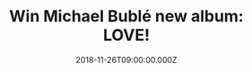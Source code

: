---
campaign-uuid: "c-bfe252e9-99fd-4417-9fa3-67f85b2defcf"
type: "Competition"
category: "Music"
date: "2018-11-26T09:00:00.000Z"
end-date: "2018-12-26T23:59:00.000Z"
disable-form: false
is_promoted: false
has_entry_page: true
title: "Win Michael Bublé new album: LOVE!"
competition-description: "<p>Calling all Michael Bublé fans! Big news for YOU! We\
  \ are giving away the brand new album of the global superstar Michael Bublé: LOVE.\
  \ This is his first studio album in two years and we are sure you won’t want to\
  \ miss it. The Canadian singer-songwriter returned to the studio with a new perspective\
  \ on life and a renewed commitment to honouring the music he has always loved</p>\r\
  \n<p>Want it? Click below for a chance to win!</p>"
hero-header: "Win Michael Bublé new album: LOVE!"
terms-confirmation: "N/A"
banner-img: "https://assets.expresslyapp.com/asset-5df17d0e-d497-4ed3-8b9f-518ca694b5e9.jpg"
logo-left-href: "http://club.expressly.io"
logo-left-image: "https://assets.expresslyapp.com/asset-3b50962f-7c60-4b07-83db-12d98176c2cd.jpg"
logo-left-title: "expressly club"
bg-image-hero: "https://assets.expresslyapp.com/asset-640d7f74-698c-4b24-a62c-930cac290649.jpg"
bg-image-first: "https://assets.expresslyapp.com/asset-d730f012-2e5d-4f55-b709-bfef87c75981.jpg"
section1-content: "<p>This amazing album is co-produced by Bublé himsef. He brings\
  \ new love to several rich classics from the American Songbook. The album opens\
  \ with the idealistic and dreamy “When I Fall In Love.” It also includes a haunting\
  \ take on another Rogers & Hart standard, “My Funny Valentine.” Other standouts\
  \ are an ebullient “When You’re Smiling,” a swinging “Such A Night” as well as Bublé\
  ’s hand-picked favourites including “Unforgettable,” “Help Me Make It Through The\
  \ Night,” and “I Only Have Eyes For You.’’.</p>\r\n<p>Michael Bublé has sold over\
  \ 60 million records worldwide, performed hundreds of sold-out shows around the\
  \ globe, and won four Grammys and multiple Juno Awards during the course of his\
  \ extraordinary career. The Deluxe CD includes 2 bonus tracks and a 16 page booklet.”\
  </p>\r\n<p>Enter the form below for a chance to win this incredible album and get\
  \ ready to feel delighted by Michael Bublé lovely voice. Good luck!</p>"
entry-title: "Win Michael Bublé new album: LOVE!"
entry-content: "Enter the draw to win Michael Bublé new album: LOVE before 23:59 on\
  \ 26th of December 2018."
has-winner: false
prize-description: "Michael Bublé new album: LOVE!"
special-conditions: "Multiple entries are allowed up to one every day.\r\n\r\nThis\
  \ competition is also available on: https://aaa.nme.com/competitions/little-michael-buble-love-album"
---
